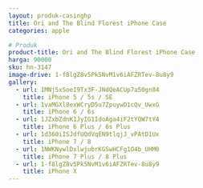 ```yaml
---
layout: produk-casinghp
title: Ori and The Blind Florest iPhone Case
categories: apple

# Produk
product-title: Ori and The Blind Florest iPhone Case
harga: 90000
sku: hn-3147
image-drive: 1-f8lgZ8v5Pk5NvM1v6iAFZRTev-8u8y9
gallery:
  - url: 1MNj5xSoeI9Tx3F-JNdQeACUp7a50gn84
    title: iPhone 5 / 5s / SE
  - url: 1vaMGXl8exWCryD5u7ZpuywD1cQv_UwxG
    title: iPhone 6 / 6s
  - url: 1JZxbZdnK1JyIG1IdoAga4iF2tYQW7tY4
    title: iPhone 6 Plus / 6s Plus
  - url: 1d360iISJdfUQdVqEN9tlqjJ_vPAtD1Ux
    title: iPhone 7 / 8
  - url: 1NWKNywlDxlwjubrKGSwHCFg1O4b_UHM0
    title: iPhone 7 Plus / 8 Plus
  - url: 1-f8lgZ8v5Pk5NvM1v6iAFZRTev-8u8y9
    title: iPhone X
---
```

